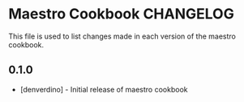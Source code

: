 Maestro Cookbook CHANGELOG
=================

This file is used to list changes made in each version of the maestro cookbook.

0.1.0
-----
- [denverdino] - Initial release of maestro cookbook


